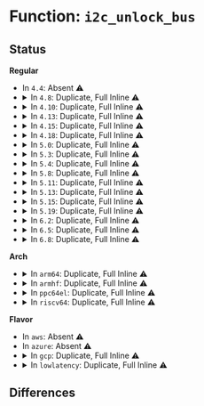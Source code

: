 # Function: <code>i2c_unlock_bus</code>

## Status
<b>Regular</b>
<ul>
<li>
In <code>4.4</code>: Absent ⚠️
</li>
<li>
<details>
<summary>In <code>4.8</code>: Duplicate, Full Inline ⚠️</summary>

**Collision:** Static Duplication

**Inline:** Full

**Transformation:** False

**Instances:**

```
In drivers/mfd/88pm860x-i2c.c (ffffffff815d051a)
Location: include/linux/i2c.h:610
Inline: True
Inline callers:
  - drivers/mfd/88pm860x-i2c.c:pm860x_page_bulk_read
  - drivers/mfd/88pm860x-i2c.c:pm860x_page_reg_write
```
```
In drivers/i2c/i2c-core.c (ffffffff816da690)
Location: include/linux/i2c.h:610
Inline: True
Inline callers:
  - drivers/i2c/i2c-core.c:i2c_slave_register
  - drivers/i2c/i2c-core.c:i2c_smbus_xfer
  - drivers/i2c/i2c-core.c:i2c_transfer
```
</details>
</li>
<li>
<details>
<summary>In <code>4.10</code>: Duplicate, Full Inline ⚠️</summary>

**Collision:** Static Duplication

**Inline:** Full

**Transformation:** False

**Instances:**

```
In drivers/mfd/88pm860x-i2c.c (ffffffff815fd127)
Location: include/linux/i2c.h:646
Inline: True
Inline callers:
  - drivers/mfd/88pm860x-i2c.c:pm860x_page_bulk_read
  - drivers/mfd/88pm860x-i2c.c:pm860x_page_reg_write
```
```
In drivers/i2c/i2c-core.c (ffffffff8170bf3e)
Location: include/linux/i2c.h:646
Inline: True
Inline callers:
  - drivers/i2c/i2c-core.c:i2c_smbus_xfer
  - drivers/i2c/i2c-core.c:i2c_transfer
```
</details>
</li>
<li>
<details>
<summary>In <code>4.13</code>: Duplicate, Full Inline ⚠️</summary>

**Collision:** Static Duplication

**Inline:** Full

**Transformation:** False

**Instances:**

```
In drivers/mfd/88pm860x-i2c.c (ffffffff81610ec7)
Location: include/linux/i2c.h:661
Inline: True
Inline callers:
  - drivers/mfd/88pm860x-i2c.c:pm860x_page_bulk_read
  - drivers/mfd/88pm860x-i2c.c:pm860x_page_reg_write
```
```
In drivers/i2c/i2c-core-base.c (ffffffff81720873)
Location: include/linux/i2c.h:661
Inline: True
Inline callers:
  - drivers/i2c/i2c-core-base.c:i2c_transfer
```
```
In drivers/i2c/i2c-core-smbus.c (ffffffff81722f3c)
Location: include/linux/i2c.h:661
Inline: True
Inline callers:
  - drivers/i2c/i2c-core-smbus.c:i2c_smbus_xfer
```
</details>
</li>
<li>
<details>
<summary>In <code>4.15</code>: Duplicate, Full Inline ⚠️</summary>

**Collision:** Static Duplication

**Inline:** Full

**Transformation:** False

**Instances:**

```
In drivers/mfd/88pm860x-i2c.c (ffffffff8167974d)
Location: include/linux/i2c.h:663
Inline: True
Inline callers:
  - drivers/mfd/88pm860x-i2c.c:pm860x_page_bulk_read
  - drivers/mfd/88pm860x-i2c.c:pm860x_page_reg_write
```
```
In drivers/i2c/i2c-core-base.c (ffffffff81791bb1)
Location: include/linux/i2c.h:663
Inline: True
Inline callers:
  - drivers/i2c/i2c-core-base.c:i2c_transfer
```
```
In drivers/i2c/i2c-core-smbus.c (ffffffff81794348)
Location: include/linux/i2c.h:663
Inline: True
Inline callers:
  - drivers/i2c/i2c-core-smbus.c:i2c_smbus_xfer
```
</details>
</li>
<li>
<details>
<summary>In <code>4.18</code>: Duplicate, Full Inline ⚠️</summary>

**Collision:** Static Duplication

**Inline:** Full

**Transformation:** False

**Instances:**

```
In drivers/mfd/88pm860x-i2c.c (ffffffff816b51fd)
Location: include/linux/i2c.h:752
Inline: True
Inline callers:
  - drivers/mfd/88pm860x-i2c.c:pm860x_page_bulk_read
  - drivers/mfd/88pm860x-i2c.c:pm860x_page_reg_write
```
```
In drivers/i2c/i2c-core-base.c (ffffffff817d45d5)
Location: include/linux/i2c.h:752
Inline: True
Inline callers:
  - drivers/i2c/i2c-core-base.c:i2c_transfer
```
```
In drivers/i2c/i2c-core-smbus.c (ffffffff817d6ec6)
Location: include/linux/i2c.h:752
Inline: True
Inline callers:
  - drivers/i2c/i2c-core-smbus.c:i2c_smbus_xfer
```
</details>
</li>
<li>
<details>
<summary>In <code>5.0</code>: Duplicate, Full Inline ⚠️</summary>

**Collision:** Static Duplication

**Inline:** Full

**Transformation:** False

**Instances:**

```
In drivers/mfd/88pm860x-i2c.c (ffffffff816d645d)
Location: include/linux/i2c.h:760
Inline: True
Inline callers:
  - drivers/mfd/88pm860x-i2c.c:pm860x_page_bulk_read
  - drivers/mfd/88pm860x-i2c.c:pm860x_page_reg_write
```
```
In drivers/i2c/i2c-core-base.c (ffffffff817fb755)
Location: include/linux/i2c.h:760
Inline: True
Inline callers:
  - drivers/i2c/i2c-core-base.c:i2c_transfer
```
```
In drivers/i2c/i2c-core-smbus.c (ffffffff817fe244)
Location: include/linux/i2c.h:760
Inline: True
Inline callers:
  - drivers/i2c/i2c-core-smbus.c:i2c_smbus_xfer
```
</details>
</li>
<li>
<details>
<summary>In <code>5.3</code>: Duplicate, Full Inline ⚠️</summary>

**Collision:** Static Duplication

**Inline:** Full

**Transformation:** False

**Instances:**

```
In drivers/mfd/88pm860x-i2c.c (ffffffff81711c2d)
Location: include/linux/i2c.h:779
Inline: True
Inline callers:
  - drivers/mfd/88pm860x-i2c.c:pm860x_page_bulk_read
  - drivers/mfd/88pm860x-i2c.c:pm860x_page_reg_write
```
```
In drivers/i2c/i2c-core-base.c (ffffffff8183c546)
Location: include/linux/i2c.h:779
Inline: True
```
```
In drivers/i2c/i2c-core-smbus.c (ffffffff8183f428)
Location: include/linux/i2c.h:779
Inline: True
```
</details>
</li>
<li>
<details>
<summary>In <code>5.4</code>: Duplicate, Full Inline ⚠️</summary>

**Collision:** Static Duplication

**Inline:** Full

**Transformation:** False

**Instances:**

```
In drivers/mfd/88pm860x-i2c.c (ffffffff81735f2d)
Location: include/linux/i2c.h:779
Inline: True
Inline callers:
  - drivers/mfd/88pm860x-i2c.c:pm860x_page_bulk_read
  - drivers/mfd/88pm860x-i2c.c:pm860x_page_reg_write
```
```
In drivers/i2c/i2c-core-base.c (ffffffff8186df46)
Location: include/linux/i2c.h:779
Inline: True
```
```
In drivers/i2c/i2c-core-smbus.c (ffffffff81870dc8)
Location: include/linux/i2c.h:779
Inline: True
```
</details>
</li>
<li>
<details>
<summary>In <code>5.8</code>: Duplicate, Full Inline ⚠️</summary>

**Collision:** Static Duplication

**Inline:** Full

**Transformation:** False

**Instances:**

```
In drivers/mfd/88pm860x-i2c.c (ffffffff817f352d)
Location: include/linux/i2c.h:781
Inline: True
Inline callers:
  - drivers/mfd/88pm860x-i2c.c:pm860x_page_bulk_read
  - drivers/mfd/88pm860x-i2c.c:pm860x_page_reg_write
```
```
In drivers/i2c/i2c-core-base.c (ffffffff81941fbd)
Location: include/linux/i2c.h:781
Inline: True
Inline callers:
  - drivers/i2c/i2c-core-base.c:i2c_transfer
```
```
In drivers/i2c/i2c-core-smbus.c (ffffffff81944dfc)
Location: include/linux/i2c.h:781
Inline: True
```
</details>
</li>
<li>
<details>
<summary>In <code>5.11</code>: Duplicate, Full Inline ⚠️</summary>

**Collision:** Static Duplication

**Inline:** Full

**Transformation:** False

**Instances:**

```
In drivers/mfd/88pm860x-i2c.c (ffffffff8180718d)
Location: include/linux/i2c.h:789
Inline: True
Inline callers:
  - drivers/mfd/88pm860x-i2c.c:pm860x_page_bulk_read
  - drivers/mfd/88pm860x-i2c.c:pm860x_page_reg_write
```
```
In drivers/i2c/i2c-core-base.c (ffffffff8194830d)
Location: include/linux/i2c.h:789
Inline: True
Inline callers:
  - drivers/i2c/i2c-core-base.c:i2c_transfer
```
```
In drivers/i2c/i2c-core-smbus.c (ffffffff8194ae3c)
Location: include/linux/i2c.h:789
Inline: True
```
</details>
</li>
<li>
<details>
<summary>In <code>5.13</code>: Duplicate, Full Inline ⚠️</summary>

**Collision:** Static Duplication

**Inline:** Full

**Transformation:** False

**Instances:**

```
In drivers/mfd/88pm860x-i2c.c (ffffffff817ebdbd)
Location: include/linux/i2c.h:797
Inline: True
Inline callers:
  - drivers/mfd/88pm860x-i2c.c:pm860x_page_bulk_read
  - drivers/mfd/88pm860x-i2c.c:pm860x_page_reg_write
```
```
In drivers/i2c/i2c-core-base.c (ffffffff8192bc6d)
Location: include/linux/i2c.h:797
Inline: True
Inline callers:
  - drivers/i2c/i2c-core-base.c:i2c_transfer
```
```
In drivers/i2c/i2c-core-smbus.c (ffffffff8192e97c)
Location: include/linux/i2c.h:797
Inline: True
```
</details>
</li>
<li>
<details>
<summary>In <code>5.15</code>: Duplicate, Full Inline ⚠️</summary>

**Collision:** Static Duplication

**Inline:** Full

**Transformation:** False

**Instances:**

```
In drivers/mfd/88pm860x-i2c.c (ffffffff8187893d)
Location: include/linux/i2c.h:806
Inline: True
Inline callers:
  - drivers/mfd/88pm860x-i2c.c:pm860x_page_bulk_read
  - drivers/mfd/88pm860x-i2c.c:pm860x_page_reg_write
```
```
In drivers/i2c/i2c-core-base.c (ffffffff819cee2d)
Location: include/linux/i2c.h:806
Inline: True
Inline callers:
  - drivers/i2c/i2c-core-base.c:i2c_transfer
```
```
In drivers/i2c/i2c-core-smbus.c (ffffffff819d1bac)
Location: include/linux/i2c.h:806
Inline: True
```
</details>
</li>
<li>
<details>
<summary>In <code>5.19</code>: Duplicate, Full Inline ⚠️</summary>

**Collision:** Static Duplication

**Inline:** Full

**Transformation:** False

**Instances:**

```
In drivers/mfd/88pm860x-i2c.c (ffffffff819c0dad)
Location: include/linux/i2c.h:815
Inline: True
Inline callers:
  - drivers/mfd/88pm860x-i2c.c:pm860x_page_bulk_read
  - drivers/mfd/88pm860x-i2c.c:pm860x_page_reg_write
```
```
In drivers/i2c/i2c-core-base.c (ffffffff81b30be2)
Location: include/linux/i2c.h:815
Inline: True
Inline callers:
  - drivers/i2c/i2c-core-base.c:i2c_transfer
```
```
In drivers/i2c/i2c-core-smbus.c (ffffffff81b34188)
Location: include/linux/i2c.h:815
Inline: True
```
```
In drivers/i2c/busses/i2c-designware-platdrv.c (ffffffff81b39afb)
Location: include/linux/i2c.h:815
Inline: True
Inline callers:
  - drivers/i2c/busses/i2c-designware-platdrv.c:dw_i2c_plat_resume
  - drivers/i2c/busses/i2c-designware-platdrv.c:dw_i2c_plat_suspend
```
</details>
</li>
<li>
<details>
<summary>In <code>6.2</code>: Duplicate, Full Inline ⚠️</summary>

**Collision:** Static Duplication

**Inline:** Full

**Transformation:** False

**Instances:**

```
In drivers/mfd/88pm860x-i2c.c (ffffffff81b371ed)
Location: include/linux/i2c.h:817
Inline: True
Inline callers:
  - drivers/mfd/88pm860x-i2c.c:pm860x_page_bulk_read
  - drivers/mfd/88pm860x-i2c.c:pm860x_page_reg_write
```
```
In drivers/i2c/i2c-core-base.c (ffffffff81cc5512)
Location: include/linux/i2c.h:817
Inline: True
Inline callers:
  - drivers/i2c/i2c-core-base.c:i2c_transfer
```
```
In drivers/i2c/i2c-core-smbus.c (ffffffff81cc917b)
Location: include/linux/i2c.h:817
Inline: True
```
```
In drivers/i2c/busses/i2c-designware-platdrv.c (ffffffff81ccf48b)
Location: include/linux/i2c.h:817
Inline: True
Inline callers:
  - drivers/i2c/busses/i2c-designware-platdrv.c:dw_i2c_plat_resume
  - drivers/i2c/busses/i2c-designware-platdrv.c:dw_i2c_plat_suspend
```
</details>
</li>
<li>
<details>
<summary>In <code>6.5</code>: Duplicate, Full Inline ⚠️</summary>

**Collision:** Static Duplication

**Inline:** Full

**Transformation:** False

**Instances:**

```
In drivers/mfd/88pm860x-i2c.c (ffffffff81b8a66d)
Location: include/linux/i2c.h:823
Inline: True
Inline callers:
  - drivers/mfd/88pm860x-i2c.c:pm860x_page_bulk_read
  - drivers/mfd/88pm860x-i2c.c:pm860x_page_reg_write
```
```
In drivers/i2c/i2c-core-base.c (ffffffff81d2d1a2)
Location: include/linux/i2c.h:823
Inline: True
Inline callers:
  - drivers/i2c/i2c-core-base.c:i2c_transfer
```
```
In drivers/i2c/i2c-core-smbus.c (ffffffff81d30e9b)
Location: include/linux/i2c.h:823
Inline: True
```
```
In drivers/i2c/busses/i2c-designware-platdrv.c (ffffffff81d3755b)
Location: include/linux/i2c.h:823
Inline: True
Inline callers:
  - drivers/i2c/busses/i2c-designware-platdrv.c:dw_i2c_plat_resume
  - drivers/i2c/busses/i2c-designware-platdrv.c:dw_i2c_plat_suspend
```
</details>
</li>
<li>
<details>
<summary>In <code>6.8</code>: Duplicate, Full Inline ⚠️</summary>

**Collision:** Static Duplication

**Inline:** Full

**Transformation:** False

**Instances:**

```
In drivers/mfd/88pm860x-i2c.c (ffffffff81bde56d)
Location: include/linux/i2c.h:816
Inline: True
Inline callers:
  - drivers/mfd/88pm860x-i2c.c:pm860x_page_bulk_read
  - drivers/mfd/88pm860x-i2c.c:pm860x_page_reg_write
```
```
In drivers/i2c/i2c-core-base.c (ffffffff81de304b)
Location: include/linux/i2c.h:816
Inline: True
Inline callers:
  - drivers/i2c/i2c-core-base.c:i2c_transfer
```
```
In drivers/i2c/i2c-core-smbus.c (ffffffff81de6ecb)
Location: include/linux/i2c.h:816
Inline: True
```
```
In drivers/i2c/busses/i2c-designware-platdrv.c (ffffffff81ded7db)
Location: include/linux/i2c.h:816
Inline: True
Inline callers:
  - drivers/i2c/busses/i2c-designware-platdrv.c:dw_i2c_plat_resume
  - drivers/i2c/busses/i2c-designware-platdrv.c:dw_i2c_plat_suspend
```
</details>
</li>
</ul>
<b>Arch</b>
<ul>
<li>
<details>
<summary>In <code>arm64</code>: Duplicate, Full Inline ⚠️</summary>

**Collision:** Static Duplication

**Inline:** Full

**Transformation:** False

**Instances:**

```
In drivers/mfd/88pm860x-i2c.c (ffff80001092d79c)
Location: include/linux/i2c.h:779
Inline: True
Inline callers:
  - drivers/mfd/88pm860x-i2c.c:pm860x_page_bulk_read
  - drivers/mfd/88pm860x-i2c.c:pm860x_page_reg_write
```
```
In drivers/i2c/i2c-core-base.c (ffff800010ab181c)
Location: include/linux/i2c.h:779
Inline: True
```
```
In drivers/i2c/i2c-core-smbus.c (ffff800010ab49b8)
Location: include/linux/i2c.h:779
Inline: True
```
```
In drivers/i2c/i2c-core-slave.c (ffff800010ab64e0)
Location: include/linux/i2c.h:779
Inline: True
Inline callers:
  - drivers/i2c/i2c-core-slave.c:i2c_slave_unregister
  - drivers/i2c/i2c-core-slave.c:i2c_slave_register
```
```
In drivers/i2c/busses/i2c-sprd.c (ffff800010abc9dc)
Location: include/linux/i2c.h:779
Inline: True
Inline callers:
  - drivers/i2c/busses/i2c-sprd.c:sprd_i2c_resume_noirq
  - drivers/i2c/busses/i2c-sprd.c:sprd_i2c_suspend_noirq
```
</details>
</li>
<li>
<details>
<summary>In <code>armhf</code>: Duplicate, Full Inline ⚠️</summary>

**Collision:** Static Duplication

**Inline:** Full

**Transformation:** False

**Instances:**

```
In drivers/mfd/88pm860x-i2c.c (c0a0c17c)
Location: include/linux/i2c.h:779
Inline: True
Inline callers:
  - drivers/mfd/88pm860x-i2c.c:pm860x_page_bulk_read
  - drivers/mfd/88pm860x-i2c.c:pm860x_page_reg_write
```
```
In drivers/i2c/i2c-core-base.c (c0b928e4)
Location: include/linux/i2c.h:779
Inline: True
```
```
In drivers/i2c/i2c-core-smbus.c (c0b95bf0)
Location: include/linux/i2c.h:779
Inline: True
```
```
In drivers/i2c/i2c-core-slave.c (c0b967cc)
Location: include/linux/i2c.h:779
Inline: True
Inline callers:
  - drivers/i2c/i2c-core-slave.c:i2c_slave_unregister
  - drivers/i2c/i2c-core-slave.c:i2c_slave_register
```
```
In drivers/i2c/busses/i2c-s3c2410.c (c0b9e154)
Location: include/linux/i2c.h:779
Inline: True
Inline callers:
  - drivers/i2c/busses/i2c-s3c2410.c:s3c24xx_i2c_resume_noirq
  - drivers/i2c/busses/i2c-s3c2410.c:s3c24xx_i2c_suspend_noirq
```
</details>
</li>
<li>
<details>
<summary>In <code>ppc64el</code>: Duplicate, Full Inline ⚠️</summary>

**Collision:** Static Duplication

**Inline:** Full

**Transformation:** False

**Instances:**

```
In drivers/char/tpm/tpm_i2c_infineon.c (c00000000096628c)
Location: include/linux/i2c.h:779
Inline: True
Inline callers:
  - drivers/char/tpm/tpm_i2c_infineon.c:iic_tpm_write_generic
  - drivers/char/tpm/tpm_i2c_infineon.c:iic_tpm_read
```
```
In drivers/mfd/88pm860x-i2c.c (c0000000009ccee0)
Location: include/linux/i2c.h:779
Inline: True
Inline callers:
  - drivers/mfd/88pm860x-i2c.c:pm860x_page_bulk_read
  - drivers/mfd/88pm860x-i2c.c:pm860x_page_reg_write
```
```
In drivers/i2c/i2c-core-base.c (c000000000b94774)
Location: include/linux/i2c.h:779
Inline: True
```
```
In drivers/i2c/i2c-core-smbus.c (c000000000b98bbc)
Location: include/linux/i2c.h:779
Inline: True
```
</details>
</li>
<li>
<details>
<summary>In <code>riscv64</code>: Duplicate, Full Inline ⚠️</summary>

**Collision:** Static Duplication

**Inline:** Full

**Transformation:** False

**Instances:**

```
In drivers/mfd/88pm860x-i2c.c (ffffffe0005a471c)
Location: include/linux/i2c.h:779
Inline: True
Inline callers:
  - drivers/mfd/88pm860x-i2c.c:pm860x_page_bulk_read
  - drivers/mfd/88pm860x-i2c.c:pm860x_page_reg_write
```
```
In drivers/i2c/i2c-core-base.c (ffffffe0006b92ae)
Location: include/linux/i2c.h:779
Inline: True
```
```
In drivers/i2c/i2c-core-smbus.c (ffffffe0006bbe90)
Location: include/linux/i2c.h:779
Inline: True
```
</details>
</li>
</ul>
<b>Flavor</b>
<ul>
<li>
In <code>aws</code>: Absent ⚠️
</li>
<li>
In <code>azure</code>: Absent ⚠️
</li>
<li>
<details>
<summary>In <code>gcp</code>: Duplicate, Full Inline ⚠️</summary>

**Collision:** Static Duplication

**Inline:** Full

**Transformation:** False

**Instances:**

```
In drivers/mfd/88pm860x-i2c.c (ffffffff817293ed)
Location: include/linux/i2c.h:779
Inline: True
Inline callers:
  - drivers/mfd/88pm860x-i2c.c:pm860x_page_bulk_read
  - drivers/mfd/88pm860x-i2c.c:pm860x_page_reg_write
```
```
In drivers/i2c/i2c-core-base.c (ffffffff818620d6)
Location: include/linux/i2c.h:779
Inline: True
```
```
In drivers/i2c/i2c-core-smbus.c (ffffffff81864f58)
Location: include/linux/i2c.h:779
Inline: True
```
```
In drivers/i2c/busses/i2c-amd-mp2-plat.c (ffffffff81868a22)
Location: include/linux/i2c.h:779
Inline: True
Inline callers:
  - drivers/i2c/busses/i2c-amd-mp2-plat.c:i2c_amd_remove
```
</details>
</li>
<li>
<details>
<summary>In <code>lowlatency</code>: Duplicate, Full Inline ⚠️</summary>

**Collision:** Static Duplication

**Inline:** Full

**Transformation:** False

**Instances:**

```
In drivers/mfd/88pm860x-i2c.c (ffffffff8174482d)
Location: include/linux/i2c.h:779
Inline: True
Inline callers:
  - drivers/mfd/88pm860x-i2c.c:pm860x_page_bulk_read
  - drivers/mfd/88pm860x-i2c.c:pm860x_page_reg_write
```
```
In drivers/i2c/i2c-core-base.c (ffffffff8187d336)
Location: include/linux/i2c.h:779
Inline: True
```
```
In drivers/i2c/i2c-core-smbus.c (ffffffff81880208)
Location: include/linux/i2c.h:779
Inline: True
```
</details>
</li>
</ul>

## Differences
